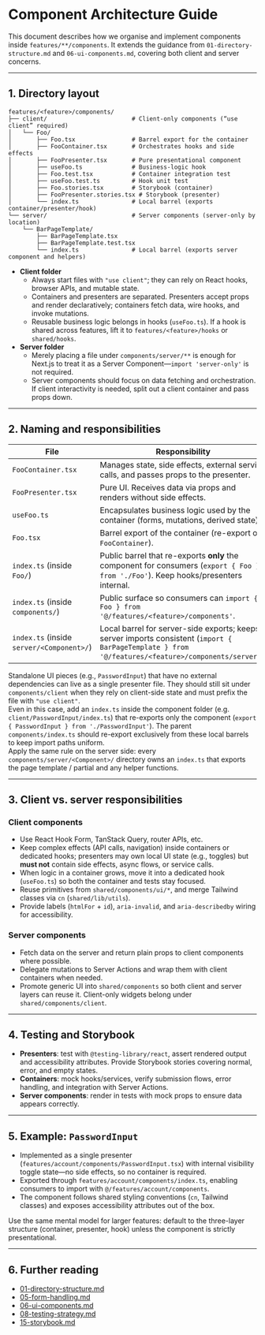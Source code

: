 # Component Architecture Guide

This document describes how we organise and implement components inside `features/**/components`. It extends the guidance from `01-directory-structure.md` and `06-ui-components.md`, covering both client and server concerns.

---

## 1. Directory layout

```
features/<feature>/components/
├── client/                        # Client-only components (“use client” required)
│   └── Foo/
│       ├── Foo.tsx                # Barrel export for the container
│       ├── FooContainer.tsx       # Orchestrates hooks and side effects
│       ├── FooPresenter.tsx       # Pure presentational component
│       ├── useFoo.ts              # Business-logic hook
│       ├── Foo.test.tsx           # Container integration test
│       ├── useFoo.test.ts         # Hook unit test
│       ├── Foo.stories.tsx        # Storybook (container)
│       ├── FooPresenter.stories.tsx # Storybook (presenter)
│       └── index.ts               # Local barrel (exports container/presenter/hook)
└── server/                        # Server components (server-only by location)
    └── BarPageTemplate/
        ├── BarPageTemplate.tsx
        ├── BarPageTemplate.test.tsx
        └── index.ts               # Local barrel (exports server component and helpers)
```

- **Client folder**
  - Always start files with `"use client"`; they can rely on React hooks, browser APIs, and mutable state.
  - Containers and presenters are separated. Presenters accept props and render declaratively; containers fetch data, wire hooks, and invoke mutations.
  - Reusable business logic belongs in hooks (`useFoo.ts`). If a hook is shared across features, lift it to `features/<feature>/hooks` or `shared/hooks`.
- **Server folder**
  - Merely placing a file under `components/server/**` is enough for Next.js to treat it as a Server Component—`import 'server-only'` is not required.
  - Server components should focus on data fetching and orchestration. If client interactivity is needed, split out a client container and pass props down.

---

## 2. Naming and responsibilities

| File | Responsibility |
| ---- | -------------- |
| `FooContainer.tsx` | Manages state, side effects, external service calls, and passes props to the presenter. |
| `FooPresenter.tsx` | Pure UI. Receives data via props and renders without side effects. |
| `useFoo.ts` | Encapsulates business logic used by the container (forms, mutations, derived state). |
| `Foo.tsx` | Barrel export of the container (re-export of `FooContainer`). |
| `index.ts` (inside `Foo/`) | Public barrel that re-exports **only** the component for consumers (`export { Foo } from './Foo'`). Keep hooks/presenters internal. |
| `index.ts` (inside `components/`) | Public surface so consumers can `import { Foo } from '@/features/<feature>/components'`. |
| `index.ts` (inside `server/<Component>/`) | Local barrel for server-side exports; keeps server imports consistent (`import { BarPageTemplate } from '@/features/<feature>/components/server'`). |

Standalone UI pieces (e.g., `PasswordInput`) that have no external dependencies can live as a single presenter file. They should still sit under `components/client` when they rely on client-side state and must prefix the file with `"use client"`.  
Even in this case, add an `index.ts` inside the component folder (e.g. `client/PasswordInput/index.ts`) that re-exports only the component (`export { PasswordInput } from './PasswordInput'`). The parent `components/index.ts` should re-export exclusively from these local barrels to keep import paths uniform.  
Apply the same rule on the server side: every `components/server/<Component>/` directory owns an `index.ts` that exports the page template / partial and any helper functions.

---

## 3. Client vs. server responsibilities

### Client components

- Use React Hook Form, TanStack Query, router APIs, etc.
- Keep complex effects (API calls, navigation) inside containers or dedicated hooks; presenters may own local UI state (e.g., toggles) but **must not** contain side effects, async flows, or service calls.
- When logic in a container grows, move it into a dedicated hook (`useFoo.ts`) so both the container and tests stay focused.
- Reuse primitives from `shared/components/ui/*`, and merge Tailwind classes via `cn` (`shared/lib/utils`).
- Provide labels (`htmlFor` + `id`), `aria-invalid`, and `aria-describedby` wiring for accessibility.

### Server components

- Fetch data on the server and return plain props to client components where possible.
- Delegate mutations to Server Actions and wrap them with client containers when needed.
- Promote generic UI into `shared/components` so both client and server layers can reuse it. Client-only widgets belong under `shared/components/client`.

---

## 4. Testing and Storybook

- **Presenters**: test with `@testing-library/react`, assert rendered output and accessibility attributes. Provide Storybook stories covering normal, error, and empty states.
- **Containers**: mock hooks/services, verify submission flows, error handling, and integration with Server Actions.
- **Server components**: render in tests with mock props to ensure data appears correctly.

---

## 5. Example: `PasswordInput`

- Implemented as a single presenter (`features/account/components/PasswordInput.tsx`) with internal visibility toggle state—no side effects, so no container is required.
- Exported through `features/account/components/index.ts`, enabling consumers to import with `@/features/account/components`.
- The component follows shared styling conventions (`cn`, Tailwind classes) and exposes accessibility attributes out of the box.

Use the same mental model for larger features: default to the three-layer structure (container, presenter, hook) unless the component is strictly presentational.

---

## 6. Further reading

- [01-directory-structure.md](./01-directory-structure.md)
- [05-form-handling.md](./05-form-handling.md)
- [06-ui-components.md](./06-ui-components.md)
- [08-testing-strategy.md](./08-testing-strategy.md)
- [15-storybook.md](./15-storybook.md)
